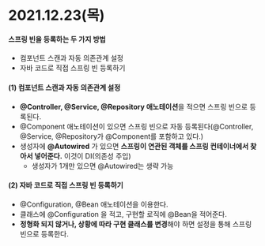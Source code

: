 # 2021.12.23(목)

#### 스프링 빈을 등록하는 두 가지 방법
+ 컴포넌트 스캔과 자동 의존관계 설정
+ 자바 코드로 직접 스프링 빈 등록하기

#### (1) 컴포넌트 스캔과 자동 의존관계 설정
+ **@Controller, @Service, @Repository 애노테이션**을 적으면 스프링 빈으로 등록된다.
+ @Component 애노테이션이 있으면 스프링 빈으로 자동 등록된다(@Controller, @Service, @Repository가 @Component를 포함하고 있다.)
+ 생성자에 **@Autowired** 가 있으면 **스프링이 연관된 객체를 스프링 컨테이너에서 찾아서 넣어준다.** 이것이 DI(의존성 주입)
    - 생성자가 1개만 있으면 @Autowired는 생략 가능

#### (2) 자바 코드로 직접 스프링 빈 등록하기
+ @Configuration, @Bean 애노테이션을 이용한다.
+ 클래스에 @Configuration 을 적고, 구현할 로직에 @Bean을 적어준다.
+ **정형화 되지 않거나, 상황에 따라 구현 클래스를 변경**해야 하면 설정을 통해 스프링 빈으로 등록한다.